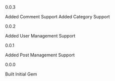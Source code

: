 0.0.3

Added Comment Support
Added Category Support

0.0.2

Added User Management Support

0.0.1

Added Post Management Support

0.0.0

Built Initial Gem